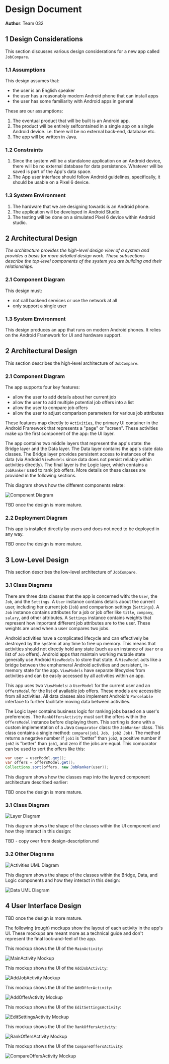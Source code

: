 # Design Document

**Author**: Team 032

## 1 Design Considerations

This section discusses various design considerations for a new app called `JobCompare`.

### 1.1 Assumptions

This design assumes that:

* the user is an English speaker
* the user has a reasonably modern Android phone that can install apps
* the user has some familiarity with Android apps in general


These are our assumptions:
1. The eventual product that will be built is an Android app.
2. The product will be entirely selfcontained in a single app on a single Android device. i.e. there will be no external back-end, database etc.
3. The app will be written in Java.

### 1.2 Constraints
1. Since the system will be a standalone application on an Android device, there will be no external database for data persistence. Whatever will be saved is part of the App's data space.
2. The App user interface should follow Android guidelines, specifically, it should be usable on a Pixel 6 device.

### 1.3 System Environment
1. The hardware that we are designing towards is an Android phone. 
2. The application will be developed in Android Studio.
3. The testing will be done on a simulated Pixel 6 device within Android studio.

## 2 Architectural Design
*The architecture provides the high-level design view of a system and provides a basis for more detailed design work. These subsections describe the top-level components of the system you are building and their relationships.*

### 2.1 Component Diagram
This design must:

* not call backend services or use the network at all
* only support a single user

### 1.3 System Environment

This design produces an app that runs on modern Android phones. It relies on the Android Framework for UI and hardware support.

## 2 Architectural Design

This section describes the high-level architecture of `JobCompare`.

### 2.1 Component Diagram

The app supports four key features:

* allow the user to add details about her current job
* allow the user to add multiple potential job offers into a list
* allow the user to compare job offers
* allow the user to adjust comparison parameters for various job attributes

These features map directly to `Activities`, the primary UI container in the Android Framework that represents a "page" or "screen". These activities make up the first component of the app: the UI layer.

The app contains two middle layers that represent the app's state: the Bridge layer and the Data layer. The Data layer contains the app's state data classes. The Bridge layer provides persistent access to instances of the data (via Android `ViewModels` since data does not persist reliably within activities directly). The final layer is the Logic layer, which contains a `JobRanker` used to rank job offers. More details on these classes are provided in the following sections.

This diagram shows how the different components relate:

![Component Diagram](Images/components.png)

TBD once the design is more mature.

### 2.2 Deployment Diagram

This app is installed directly by users and does not need to be deployed in any way.

TBD once the design is more mature.

## 3 Low-Level Design

This section describes the low-level architecture of `JobCompare`.

### 3.1 Class Diagrams

There are three data classes that the app is concerned with: the `User`, the `Job`, and the `Settings`. A `User` instance contains details about the current user, including her current job (`Job`) and comparison settings (`Settings`). A `Job` instance contains attributes for a job or job offer like `title`, `company`, `salary`, and other attributes. A `Settings` instance contains weights that represent how important different job attributes are to the user. These weights are used when a user compares two jobs. 

Android activities have a complicated lifecycle and can effectively be destroyed by the system at any time to free up memory. This means that activities should not directly hold any state (such as an instance of `User` or a list of `Job` offers). Android apps that maintain working mutable state generally use Android `ViewModels` to store that state. A `ViewModel` acts like a bridge between the emphemeral Android activities and persistent, in-memory state for the app. `ViewModels` have separate lifecycles from activities and can be easily accessed by all activities within an app.

This app uses two `ViewModels`: a `UserModel` for the current user and an `OffersModel` for the list of available job offers. These models are accessible from all activities. All data classes also implement Android's `Parcelable` interface to further facilitate moving data between activities.

The Logic layer contains business logic for ranking jobs based on a user's preferences. The `RankOffersActivity` must sort the offers within the `OffersModel` instance before displaying them. This sorting is done with a custom implementation of a Java `Comparator` class: the `JobRanker` class. This class contains a single method: `compare(job1 Job, job2 Job)`. The method returns a negative number if `job1` is "better" than `job2`, a positive number if `job2` is "better" than `job1`, and zero if the jobs are equal. This comparator can be used to sort the offers like this:

```java
var user = userModel.get();
var offers = offersModel.get();
Collections.sort(offers, new JobRanker(user));
```

This diagram shows how the classes map into the layered component architecture described earlier:

TBD once the design is more mature.

### 3.1 Class Diagram

![Layer Diagram](Images/layers.png)

This diagram shows the shape of the classes within the UI component and how they interact in this design:

TBD - copy over from design-description.md

### 3.2 Other Diagrams

![Activities UML Diagram](Images/activities-uml-diagram.png)

This diagram shows the shape of the classes within the Bridge, Data, and Logic components and how they interact in this design:

![Data UML Diagram](Images/data-uml-diagram.png)

## 4 User Interface Design

TBD once the design is more mature.

The following (rough) mockups show the layout of each activity in the app's UI. These mockups are meant more as a technical guide and don't represent the final look-and-feel of the app.

This mockup shows the UI of the `MainActivity`:

![MainActivity Mockup](Images/main-mockup.png)

This mockup shows the UI of the `AddJobActivity`:

![AddJobActivity Mockup](Images/add-job-mockup.png)

This mockup shows the UI of the `AddOfferActivity`:

![AddOfferActivity Mockup](Images/add-offer-mockup.png)

This mockup shows the UI of the `EditSettingsActivity`:

![EditSettingsActivity Mockup](Images/edit-settings-mockup.png)

This mockup shows the UI of the `RankOffersActivity`:

![RankOffersActivity Mockup](Images/rank-offers-mockup.png)

This mockup shows the UI of the `CompareOffersActivity`:

![CompareOffersActivity Mockup](Images/compare-offers-mockup.png)
